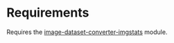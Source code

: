# Requirements

Requires the [image-dataset-converter-imgstats](https://github.com/waikato-datamining/image-dataset-converter-imgstats) module.
